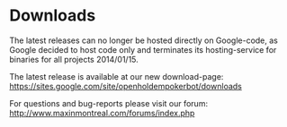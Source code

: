 # Downloads #

The latest releases can no longer be hosted directly on Google-code, as Google decided to host code only and terminates its hosting-service for binaries for all projects 2014/01/15.

The latest release is available at our new download-page:
https://sites.google.com/site/openholdempokerbot/downloads

For questions and bug-reports please visit our forum: http://www.maxinmontreal.com/forums/index.php